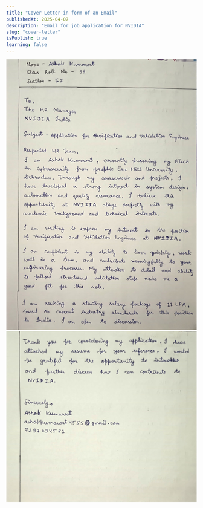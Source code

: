 ```yaml
---
title: "Cover Letter in form of an Email"
publishedAt: 2025-04-07
description: "Email for job application for NVIDIA"
slug: "cover-letter"
isPublish: true
learning: false
---
```


<div className= "view-files">

![Image 1](https://raw.githubusercontent.com/ashokkmt/ashokkumawat/refs/heads/main/public/letter1.jpg)
![Image 1](https://raw.githubusercontent.com/ashokkmt/ashokkumawat/refs/heads/main/public/letter2.jpg)

<!-- <img src="https://raw.githubusercontent.com/ashokkmt/ashokkumawat/refs/heads/main/public/letter1.jpg" alt="image 1"/>
<img src="https://raw.githubusercontent.com/ashokkmt/ashokkumawat/refs/heads/main/public/letter2.jpg" alt="image 2"/> -->

</div>
